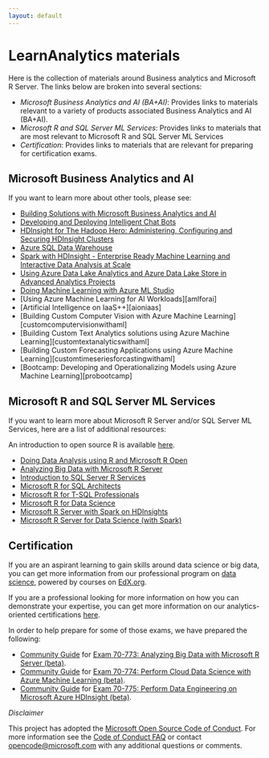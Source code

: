 ```yaml
---
layout: default
---
```


# LearnAnalytics materials

Here is the collection of materials around Business analytics and Microsoft R Server. The links below are broken into several sections:

- *Microsoft Business Analytics and AI (BA+AI)*: Provides links to materials relevant to a variety of products associated Business Analytics and AI (BA+AI).
- *Microsoft R and SQL Server ML Services*: Provides links to materials that are most relevant to Microsoft R and SQL Server ML Services
- *Certification*: Provides links to materials that are relevant for preparing for certification exams.

## Microsoft Business Analytics and AI

If you want to learn more about other tools, please see:

- [Building Solutions with Microsoft Business Analytics and AI](https://github.com/Azure/LearnAnalytics-Building-Solutions-with-the-Cortana-Intelligence-Suite)
- [Developing and Deploying Intelligent Chat Bots](https://github.com/Azure/bot-education)
- [HDInsight for The Hadoop Hero: Administering, Configuring and Securing HDInsight Clusters](https://github.com/Azure/learnAnalytics-HDI-Hero)
- [Azure SQL Data Warehouse](https://github.com/Azure/LearnAnalytics-sqldwintro-instructorled)
- [Spark with HDInsight - Enterprise Ready Machine Learning and Interactive Data Analysis at Scale](https://github.com/Azure/learnAnalytics-SparkML)
- [Using Azure Data Lake Analytics and Azure Data Lake Store in Advanced Analytics Projects](https://github.com/Azure/LearnAnalytics-UsingADLAandADLSinAdvancedAnalyticsProjects)
- [Doing Machine Learning with Azure ML Studio](https://github.com/Azure/LearnAnalytics-DoingMachineLearningwithAzureMLStudio)
- [Using Azure Machine Learning for AI Workloads][amlforai]
- [Artificial Intelligence on IaaS++][aioniaas]
- [Building Custom Computer Vision with Azure Machine Learning][customcomputervisionwithaml]
- [Building Custom Text Analytics solutions using Azure Machine Learning][customtextanalyticswithaml]
- [Building Custom Forecasting Applications using Azure Machine Learning][customtimeseriesforcastingwithaml]
- [Bootcamp: Developing and Operationalizing Models using Azure Machine Learning][probootcamp]

## Microsoft R and SQL Server ML Services

If you want to learn more about Microsoft R Server and/or SQL Server ML Services, here are a list of additional resources:

An introduction to open source R is available [here](https://notebooks.azure.com/jreynolds/libraries/intro_r).

- [Doing Data Analysis using R and Microsoft R Open](https://github.com/Azure/LearnAnalytics-DoingDataAnalysisusingRandMicrosoftROpen)
- [Analyzing Big Data with Microsoft R Server](https://github.com/Azure/LearnAnalytics-AnalyzingBigDataWithMRS)
- [Introduction to SQL Server R Services](https://github.com/Azure/LearnAnalytics-SQLServerRServices)
- [Microsoft R for SQL Architects](https://github.com/Azure/LearnAnalytics-MicrosoftRforArchitects)
- [Microsoft R for T-SQL Professionals](https://github.com/Azure/LearnAnalytics-MicrosoftRforSQLServerProfessional)
- [Microsoft R for Data Science](https://azure.github.io/LearnAnalytics-mr4ds/)
- [Microsoft R Server with Spark on HDInsights](https://github.com/Azure/LearnAnalytics-mrs-spark)
- [Microsoft R Server for Data Science (with Spark)](https://github.com/Azure/LearnAnalytics-mr4ds-spark)

## Certification

If you are an aspirant learning to gain skills around data science or big data, you can get more information from
our professional program on [data science](https://academy.microsoft.com/en-us/professional-program/data-science/),
powered by courses on [EdX.org](https://www.edx.org/course/?search_query=Microsoft&subject=Data%20Analysis%20%26%20Statistics).

If you are a professional looking for more information on how you can demonstrate your expertise, 
you can get more information on our analytics-oriented certifications [here](http://learnanalytics.microsoft.com/home/certifications).

In order to help prepare for some of those exams, we have prepared the following:

- [Community Guide](cert_guides/certification_70-773_community_guide) for [Exam 70-773: Analyzing Big Data with Microsoft R Server (beta)](https://www.microsoft.com/en-us/learning/exam-70-773.aspx).
- [Community Guide](cert_guides/certification_70-774_community_guide.html) for [Exam 70-774: Perform Cloud Data Science with Azure Machine Learning (beta)](https://www.microsoft.com/en-us/learning/exam-70-774.aspx).
- [Community Guide](cert_guides/certification_70-775_community_guide) for [Exam 70-775: Perform Data Engineering on Microsoft Azure HDInsight (beta)](https://www.microsoft.com/en-us/learning/exam-70-775.aspx).


*Disclaimer*

This project has adopted the [Microsoft Open Source Code of Conduct](https://opensource.microsoft.com/codeofconduct/). For more information see the [Code of Conduct FAQ](https://opensource.microsoft.com/codeofconduct/faq/) or contact [opencode@microsoft.com](mailto:opencode@microsoft.com) with any additional questions or comments.
